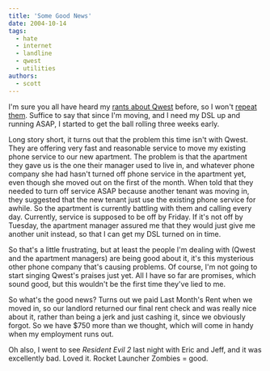 ```yaml
---
title: 'Some Good News'
date: 2004-10-14
tags:
  - hate
  - internet
  - landline
  - qwest
  - utilities
authors:
  - scott
---
```


I'm sure you all have heard my [rants about Qwest](/blog/2001/screw-qwest-and-the-horse-they-rode-in-on/) before, so I won't [repeat them](/blog/2001/well-tonight-is-the-night/). Suffice to say that since I'm moving, and I need my DSL up and running ASAP, I started to get the ball rolling three weeks early.

Long story short, it turns out that the problem this time isn't with Qwest. They are offering very fast and reasonable service to move my existing phone service to our new apartment. The problem is that the apartment they gave us is the one their manager used to live in, and whatever phone company she had hasn't turned off phone service in the apartment yet, even though she moved out on the first of the month. When told that they needed to turn off service ASAP because another tenant was moving in, they suggested that the new tenant just use the existing phone service for awhile. So the apartment is currently battling with them and calling every day. Currently, service is supposed to be off by Friday. If it's not off by Tuesday, the apartment manager assured me that they would just give me another unit instead, so that I can get my DSL turned on in time.

So that's a little frustrating, but at least the people I'm dealing with (Qwest and the apartment managers) are being good about it, it's this mysterious other phone company that's causing problems. Of course, I'm not going to start singing Qwest's praises just yet. All I have so far are promises, which sound good, but this wouldn't be the first time they've lied to me.

So what's the good news? Turns out we paid Last Month's Rent when we moved in, so our landlord returned our final rent check and was really nice about it, rather than being a jerk and just cashing it, since we obviously forgot. So we have $750 more than we thought, which will come in handy when my employment runs out.

Oh also, I went to see _Resident Evil 2_ last night with Eric and Jeff, and it was excellently bad. Loved it. Rocket Launcher Zombies = good.
